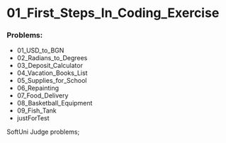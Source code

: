 # 01_First_Steps_In_Coding_Exercise

### Problems:
- 01_USD_to_BGN
- 02_Radians_to_Degrees
- 03_Deposit_Calculator
- 04_Vacation_Books_List
- 05_Supplies_for_School
- 06_Repainting
- 07_Food_Delivery
- 08_Basketball_Equipment
- 09_Fish_Tank
- justForTest


SoftUni Judge problems;
